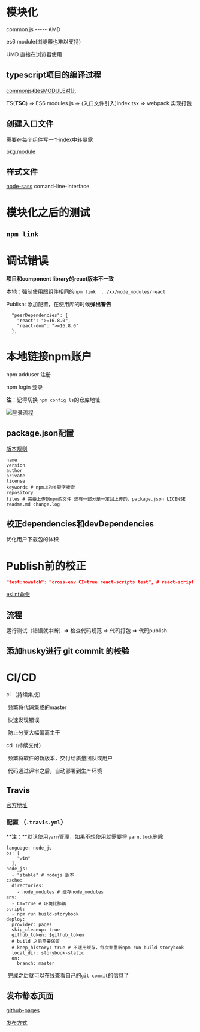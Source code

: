 # 模块化

common.js ----- AMD

es6 module(浏览器也难以支持)

UMD 直接在浏览器使用

## typescript项目的编译过程

[commonjs和esMODULE对比](https://www.rollupjs.com/guide/faqs/#%E4%B8%BA%E4%BB%80%E4%B9%88es%E6%A8%A1%E5%9D%97%E6%AF%94commonjs%E6%9B%B4%E5%A5%BDwhy-are-es-modules-better-than-commonjs-modules)

TS(**TSC**) => ES6 modules.js => (入口文件引入)index.tsx => webpack 实现打包

## 创建入口文件

需要在每个组件写一个index中转暴露

[pkg.module](https://github.com/rollup/rollup/wiki/pkg.module)

## 样式文件

[node-sass](https://github.com/sass/node-sass) comand-line-interface

# 模块化之后的测试

## `npm link`

# 调试错误

**项目和component library的react版本不一致**

本地：强制使用跟组件相同的`npm link  ../xx/node_modules/react`

Publish: 添加配置，在使用库的时候**弹出警告**

```
  "peerDependencies": {
    "react": ">=16.8.0",
    "react-dom": ">=16.8.0"
  },
```

# 本地链接npm账户

npm adduser 注册

npm login 登录

**注**：记得切换 `npm config ls`的仓库地址

![登录流程](https://zoulam-pic-repo.oss-cn-beijing.aliyuncs.com/img/image-20201020094541682.png)

## package.json配置

[版本规则](http://nodejs.cn/learn/semantic-versioning-using-npm/)

```
name
version
author
private
license
keywords # npm上的关键字搜索
repository
files # 需要上传到npm的文件 还有一部分是一定回上传的，package.json LICENSE readme.md change.log
```

## 校正dependencies和devDependencies

优化用户下载包的体积

# Publish前的校正

```json
"test:nowatch": "cross-env CI=true react-scripts test", # react-script 是基于开发环境的，所以需要这个声明在publish前也测试一次
```

[eslint命令](https://eslint.org/docs/user-guide/command-line-interface)

## 流程

运行测试（错误就中断）=> 检查代码规范 => 代码打包 => 代码publish

## 添加husky进行 git commit 的校验

# CI/CD

ci （持续集成）

​	频繁将代码集成的master

​	快速发现错误

​	防止分支大幅偏离主干

cd（持续交付）

​	频繁将软件的新版本，交付给质量团队或用户

​	代码通过评审之后，自动部署到生产环境

## Travis

[官方地址](https://travis-ci.org/)

### 配置 （`.travis.yml`）

**注：**默认使用`yarn`管理，如果不想使用就需要将 `yarn.lock`删除

```
language: node_js
os: [
    "win"
  ],
node_js:
  - "stable" # nodejs 版本
cache:
  directories:
    - node_modules # 缓存node_modules
env:
  - CI=true # 环境比那辆
script:
  - npm run build-storybook
deploy:
  provider: pages
  skip_cleanup: true
  github_token: $github_token
  # build 之前需要保留
  # keep_history: true # 不适用缓存，每次都重新npm run build-storybook
  local_dir: storybook-static
  on:
    branch: master

```

​	完成之后就可以在线查看自己的`git commit`的信息了

## 发布静态页面

[github-pages](https://pages.github.com/)

[发布方式](https://docs.travis-ci.com/user/deployment/pages/)



